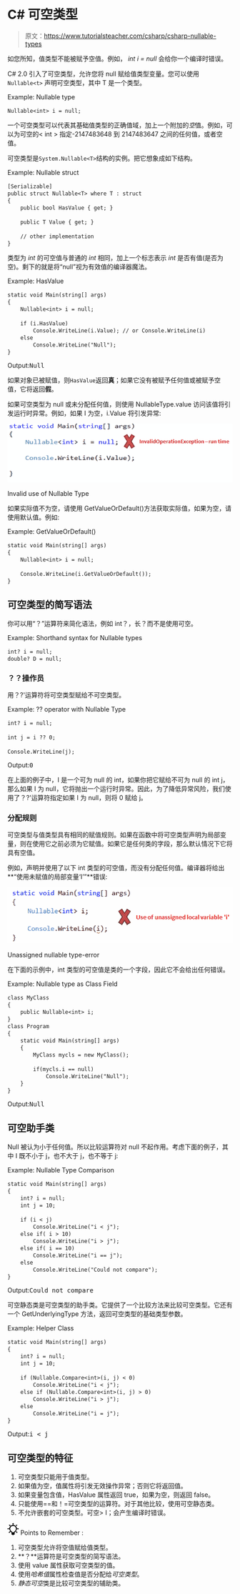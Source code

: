 # C# 可空类型

> 原文：<https://www.tutorialsteacher.com/csharp/csharp-nullable-types>

如您所知，值类型不能被赋予空值。例如， *int i = null* 会给你一个编译时错误。

C# 2.0 引入了可空类型，允许您将 null 赋给值类型变量。您可以使用`Nullable<t>` 声明可空类型，其中 T 是一个类型。

Example: Nullable type

```
Nullable<int> i = null; 
```

一个可空类型可以代表其基础值类型的正确值域，加上一个附加的*空*值。例如，可以为可空的< int > 指定-2147483648 到 2147483647 之间的任何值，或者空值。

可空类型是`System.Nullable<T>`结构的实例。把它想象成如下结构。

Example: Nullable struct

```
[Serializable]
public struct Nullable<T> where T : struct
{        
    public bool HasValue { get; }

    public T Value { get; }

    // other implementation
} 
```

类型为 *int* 的可空值与普通的 *int* 相同，加上一个标志表示 *int* 是否有值(是否为空)。剩下的就是将“null”视为有效值的编译器魔法。

Example: HasValue

```
static void Main(string[] args)
{
    Nullable<int> i = null;

    if (i.HasValue)
        Console.WriteLine(i.Value); // or Console.WriteLine(i)
    else
        Console.WriteLine("Null");
} 
```

Output:<samp>Null</samp>

如果对象已被赋值，则`HasValue`返回**真**；如果它没有被赋予任何值或被赋予空值，它将返回**假**。

如果可空类型为 null 或未分配任何值，则使用 NullableType.value 访问该值将引发运行时异常。例如，如果 I 为空，i.Value 将引发异常:

[![](img/109ba27f6f36eea393baee6aec2c1968.png)](../../Content/images/csharp/nullabletype-error.png)

Invalid use of Nullable Type



如果实际值不为空，请使用 GetValueOrDefault()方法获取实际值，如果为空，请使用默认值。例如:

Example: GetValueOrDefault()

```
static void Main(string[] args)
{
    Nullable<int> i = null;

    Console.WriteLine(i.GetValueOrDefault()); 
} 
```

## 可空类型的简写语法

你可以用“？”运算符来简化语法，例如 int？，长？而不是使用可空<t>。</t>

Example: Shorthand syntax for Nullable types

```
int? i = null;
double? D = null; 
```

### ？？操作员

用？?'运算符将可空类型赋给不可空类型。

Example: ?? operator with Nullable Type

```
int? i = null;

int j = i ?? 0;

Console.WriteLine(j); 
```

Output:<samp>0</samp>

在上面的例子中，I 是一个可为 null 的 int，如果你把它赋给不可为 null 的 int j，那么如果 I 为 null，它将抛出一个运行时异常。因此，为了降低异常风险，我们使用了？?'运算符指定如果 I 为 null，则将 0 赋给 j。

### 分配规则

可空类型与值类型具有相同的赋值规则。如果在函数中将可空类型声明为局部变量，则在使用它之前必须为它赋值。如果它是任何类的字段，那么默认情况下它将具有空值。

例如，声明并使用了以下 int 类型的可空值，而没有分配任何值。编译器将给出**“使用未赋值的局部变量‘I’”**错误:

[![](img/223f141b6b906064717fb39e34f23cb1.png)](../../Content/images/csharp/unassigned-nullabletype.png)

Unassigned nullable type-error



在下面的示例中，int 类型的可空值是类的一个字段，因此它不会给出任何错误。

Example: Nullable type as Class Field

```
class MyClass
{
    public Nullable<int> i;
}
class Program
{
    static void Main(string[] args)
    {
        MyClass mycls = new MyClass();

        if(mycls.i == null)
            Console.WriteLine("Null");
    }
} 
```

Output:<samp>Null</samp>

## 可空助手类

Null 被认为小于任何值。所以比较运算符对 null 不起作用。考虑下面的例子，其中 I 既不小于 j，也不大于 j，也不等于 j:

Example: Nullable Type Comparison

```
static void Main(string[] args)
{
    int? i = null;
    int j = 10;

    if (i < j)
        Console.WriteLine("i < j");
    else if( i > 10)
        Console.WriteLine("i > j");
    else if( i == 10)
        Console.WriteLine("i == j");
    else
        Console.WriteLine("Could not compare");
} 
```

Output:<samp>Could not compare</samp>

可空静态类是可空类型的助手类。它提供了一个比较方法来比较可空类型。它还有一个 GetUnderlyingType 方法，返回可空类型的基础类型参数。

Example: Helper Class

```
static void Main(string[] args)
{
    int? i = null;
    int j = 10;

    if (Nullable.Compare<int>(i, j) < 0)
        Console.WriteLine("i < j");
    else if (Nullable.Compare<int>(i, j) > 0)
        Console.WriteLine("i > j");
    else
        Console.WriteLine("i = j");
} 

```

Output:<samp>i < j</samp>

## 可空类型的特征

1.  可空类型只能用于值类型。
2.  如果值为空，值属性将引发无效操作异常；否则它将返回值。
3.  如果变量包含值，HasValue 属性返回 true，如果为空，则返回 false。
4.  只能使用==和！=可空类型的运算符。对于其他比较，使用可空静态类。
5.  不允许嵌套的可空类型。可空<nullable>> I；会产生编译时错误。</nullable>

![](img/85db52f5404f0c468e1b194aa487d6a1.png)  Points to Remember :

1.  可空<t>类型允许将空值赋给值类型。</t>
2.  **？**运算符是可空类型的简写语法。
3.  使用 value 属性获取可空类型的值。
4.  使用*哈希值*属性检查值是否分配给*可空类型*。
5.  *静态可空*类是比较可空类型的辅助类。